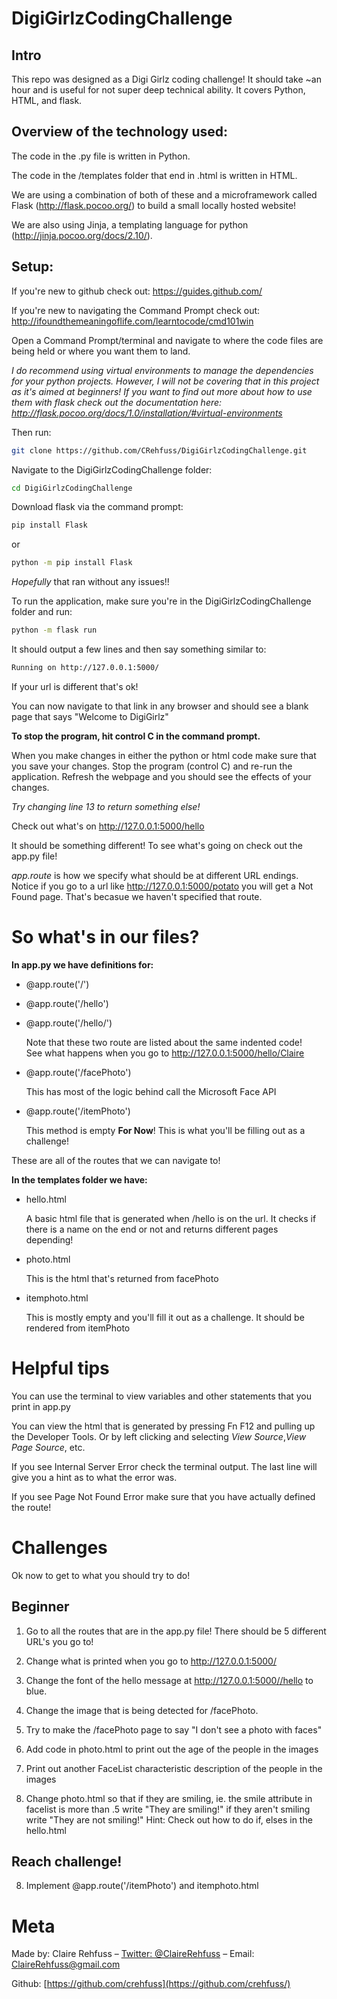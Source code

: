 # DigiGirlzCodingChallenge
## Intro
This repo was designed as a Digi Girlz coding challenge! It should take ~an hour and is useful for not super deep technical ability. It covers Python, HTML, and flask.

## Overview of the technology used:
The code in the .py file is written in Python. 

The code in the /templates folder that end in .html is written in HTML.

We are using a combination of both of these and a microframework called Flask (http://flask.pocoo.org/) to build a small locally hosted website!

We are also using Jinja, a templating language for python (http://jinja.pocoo.org/docs/2.10/).





## Setup:
If you're new to github check out: https://guides.github.com/

If you're new to navigating the Command Prompt check out: http://ifoundthemeaningoflife.com/learntocode/cmd101win

Open a Command Prompt/terminal and navigate to where the code files are being held or where you want them to land.

_I do recommend using virtual environments to manage the dependencies for your python projects. However, I will not be covering that in this project as it's aimed at beginners! If you want to find out more about how to use them with flask check out the documentation here: http://flask.pocoo.org/docs/1.0/installation/#virtual-environments_

Then run: 
```sh
git clone https://github.com/CRehfuss/DigiGirlzCodingChallenge.git
```

Navigate to the DigiGirlzCodingChallenge folder:
```sh
cd DigiGirlzCodingChallenge
```

Download flask via the command prompt:
```sh
pip install Flask
```
or 
```sh
python -m pip install Flask
```

_Hopefully_ that ran without any issues!!


To run the application, make sure you're in the DigiGirlzCodingChallenge folder and run:
```sh
python -m flask run
```
It should output a few lines and then say something similar to:
```sh
Running on http://127.0.0.1:5000/
```
If your url is different that's ok!

You can now navigate to that link in any browser and should see a blank page that says "Welcome to DigiGirlz"

**To stop the program, hit control C in the command prompt.**

When you make changes in either the python or html code make sure that you save your changes. Stop the program (control C) and re-run the application.
Refresh the webpage and you should see the effects of your changes. 

*Try changing line 13 to return something else!*

Check out what's on http://127.0.0.1:5000/hello 

It should be something different! To see what's going on check out the app.py file!

_app.route_ is how we specify what should be at different URL endings. Notice if you go to a url like http://127.0.0.1:5000/potato you will get a Not Found page. That's becasue we haven't specified that route. 

# So what's in our files?

**In app.py we have definitions for:**

* @app.route('/')
* @app.route('/hello')
* @app.route('/hello/<name>')

   Note that these two route are listed about the same indented code!  
   See what happens when you go to http://127.0.0.1:5000/hello/Claire

* @app.route('/facePhoto')

   This has most of the logic behind call the Microsoft Face API

* @app.route('/itemPhoto')

   This method is empty **For Now**! This is what you'll be filling out as a challenge!

These are all of the routes that we can navigate to!


**In the templates folder we have:**

* hello.html 

   A basic html file that is generated when /hello is on the url. It checks if there is a name on the end or not and returns different pages depending!

* photo.html

   This is the html that's returned from facePhoto

* itemphoto.html

   This is mostly empty and you'll fill it out as a challenge. It should be rendered from itemPhoto


# Helpful tips
You can use the terminal to view variables and other statements that you print in app.py

You can view the html that is generated by pressing Fn F12 and pulling up the Developer Tools. Or by left clicking and selecting _View Source_,_View Page Source_, etc. 

If you see Internal Server Error check the terminal output. The last line will give you a hint as to what the error was. 

If you see Page Not Found Error make sure that you have actually defined the route! 


# Challenges
Ok now to get to what you should try to do!

## Beginner
1. Go to all the routes that are in the app.py file! There should be 5 different URL's you go to!

2. Change what is printed when you go to http://127.0.0.1:5000/

3. Change the font of the hello message at http://127.0.0.1:5000//hello to blue.

3. Change the image that is being detected for /facePhoto.

4. Try to make the /facePhoto page to say "I don't see a photo with faces"

5. Add code in photo.html to print out the age of the people in the images

6. Print out another FaceList characteristic description of the people in the images

7. Change photo.html so that if they are smiling, ie. the smile attribute in facelist is more than .5 write "They are smiling!" if they aren't smiling write "They are not smiling!" 
    Hint: Check out how to do if, elses in the hello.html

## Reach challenge!
8. Implement @app.route('/itemPhoto') and itemphoto.html


# Meta

Made by: Claire Rehfuss – [Twitter: @ClaireRehfuss](https://twitter.com/ClaireRehfuss) – Email: ClaireRehfuss@gmail.com


Github: [https://github.com/crehfuss](https://github.com/crehfuss/)